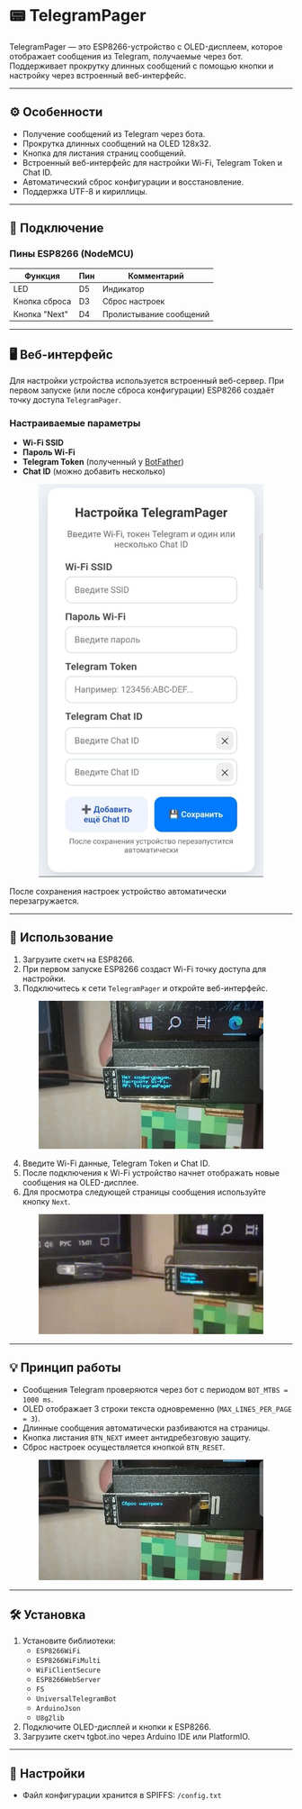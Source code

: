 # 📟 TelegramPager

TelegramPager — это ESP8266-устройство с OLED-дисплеем, которое отображает сообщения из Telegram, получаемые через бот. Поддерживает прокрутку длинных сообщений с помощью кнопки и настройку через встроенный веб-интерфейс.

---

## ⚙ Особенности

- Получение сообщений из Telegram через бота.
- Прокрутка длинных сообщений на OLED 128x32.
- Кнопка для листания страниц сообщений.
- Встроенный веб-интерфейс для настройки Wi-Fi, Telegram Token и Chat ID.
- Автоматический сброс конфигурации и восстановление.
- Поддержка UTF-8 и кириллицы.

---

## 📌 Подключение

### Пины ESP8266 (NodeMCU)
| Функция             | Пин | Комментарий                  |
|--------------------|-----|------------------------------|
| LED                 | D5  | Индикатор                   |
| Кнопка сброса       | D3  | Сброс настроек              |
| Кнопка "Next"  | D4  | Пролистывание сообщений          |

---

## 🖥 Веб-интерфейс

Для настройки устройства используется встроенный веб-сервер. При первом запуске (или после сброса конфигурации) ESP8266 создаёт точку доступа `TelegramPager`.

### Настраиваемые параметры
- **Wi-Fi SSID**
- **Пароль Wi-Fi**
- **Telegram Token** (полученный у [BotFather](https://t.me/BotFather))
- **Chat ID** (можно добавить несколько)

<div align="center">
  <img src="2.jpg" width="400"/>
</div>

После сохранения настроек устройство автоматически перезагружается.

---

## 📖 Использование

1. Загрузите скетч на ESP8266.
2. При первом запуске ESP8266 создаст Wi-Fi точку доступа для настройки.
3. Подключитесь к сети `TelegramPager` и откройте веб-интерфейс.

<div align="center">
  <img src="4.jpg" width="400"/>
</div>

4. Введите Wi-Fi данные, Telegram Token и Chat ID.
5. После подключения к Wi-Fi устройство начнет отображать новые сообщения на OLED-дисплее.
6. Для просмотра следующей страницы сообщения используйте кнопку `Next`.

<div align="center">
  <img src="1.gif" width="400"/>
</div>

---

## 💡 Принцип работы

- Сообщения Telegram проверяются через бот с периодом `BOT_MTBS = 1000 ms`.
- OLED отображает 3 строки текста одновременно (`MAX_LINES_PER_PAGE = 3`).
- Длинные сообщения автоматически разбиваются на страницы.
- Кнопка листания `BTN_NEXT` имеет антидребезговую защиту.
- Сброс настроек осуществляется кнопкой `BTN_RESET`.
<div align="center">
  <img src="3.jpg" width="400"/>
</div>

---

## 🛠 Установка

1. Установите библиотеки:
   - `ESP8266WiFi`
   - `ESP8266WiFiMulti`
   - `WiFiClientSecure`
   - `ESP8266WebServer`
   - `FS`
   - `UniversalTelegramBot`
   - `ArduinoJson`
   - `U8g2lib`
2. Подключите OLED-дисплей и кнопки к ESP8266.
3. Загрузите скетч tgbot.ino через Arduino IDE или PlatformIO.

---

## 🔧 Настройки

- Файл конфигурации хранится в SPIFFS: `/config.txt`
